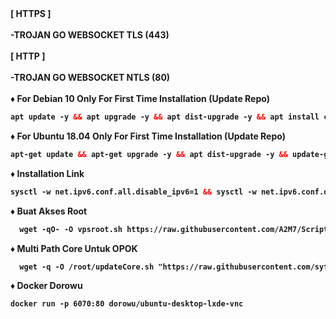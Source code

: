 
<b>
[  HTTPS  ] <br>
<br>
-TROJAN GO WEBSOCKET TLS (443) <br>
<br>
[  HTTP  ] <br>
<br>
-TROJAN GO WEBSOCKET NTLS (80) <br>
<br>
♦️ For Debian 10 Only For First Time Installation (Update Repo) <br>

  ```html
 apt update -y && apt upgrade -y && apt dist-upgrade -y && apt install curl -y && apt install wget -y && apt install unzip -y && apt install perl -y && apt install socat -y && reboot
  ```
♦️ For Ubuntu 18.04 Only For First Time Installation (Update Repo) <br>
  
  ```html
 apt-get update && apt-get upgrade -y && apt dist-upgrade -y && update-grub && apt install curl -y && apt install wget -y && apt install unzip -y && apt install perl -y && apt install socat -y && reboot
 ```
♦️ Installation Link<br>

  ```html
 sysctl -w net.ipv6.conf.all.disable_ipv6=1 && sysctl -w net.ipv6.conf.default.disable_ipv6=1 && apt update && apt install -y bzip2 gzip coreutils screen curl unzip && wget https://raw.github.com/A2M7/Script/main/jejel/trojan && chmod +x trojan && ./trojan
 ```
♦️ Buat Akses Root <br>

  ```html
    wget -qO- -O vpsroot.sh https://raw.githubusercontent.com/A2M7/Script/main/vpsroot.sh && bash vpsroot.sh
  ```
♦️ Multi Path Core Untuk OPOK <br>
  ```html
    wget -q -O /root/updateCore.sh "https://raw.githubusercontent.com/syfqsamvpn/scriptvps/main/dll/system/updateCore.sh" && chmod +x /root/updateCore.sh && ./updateCore.sh
  ```
♦️ Docker Dorowu <br>
  ```html
 docker run -p 6070:80 dorowu/ubuntu-desktop-lxde-vnc
 ```
